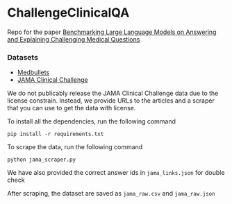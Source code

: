# ChallengeClinicalQA
Repo for the paper [Benchmarking Large Language Models on Answering and Explaining Challenging Medical Questions](https://arxiv.org/pdf/2402.18060.pdf)

### Datasets
- [Medbullets](https://github.com/HanjieChen/ChallengeClinicalQA/tree/main/medbullets)
- [JAMA Clinical Challenge](https://jamanetwork.com/collections/44038/clinical-challenge)

We do not publicably release the JAMA Clinical Challenge data due to the license constrain. Instead, we provide URLs to the articles and a scraper that you can use to get the data with license.

To install all the dependencies, run the following command

````
pip install -r requirements.txt
````

To scrape the data, run the following command

````
python jama_scraper.py
````

We have also provided the correct answer ids in `jama_links.json` for double check 

After scraping, the dataset are saved as `jama_raw.csv`  and `jama_raw.json`
